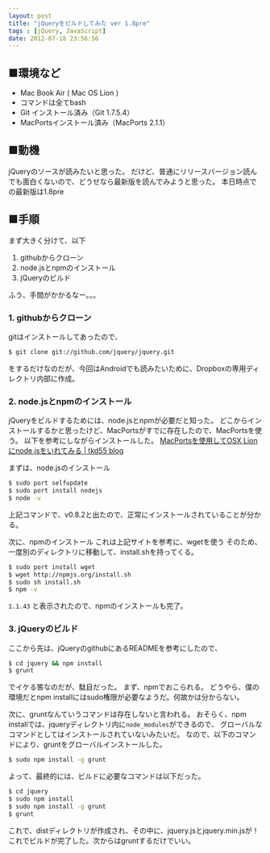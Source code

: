 ```yaml
---
layout: post
title: "jQueryをビルドしてみた ver 1.8pre"
tags : [jQuery, JavaScript]
date: 2012-07-18 23:56:56
---
```



## ■環境など

* Mac Book Air ( Mac OS Lion )
* コマンドは全てbash
* Git インストール済み（Git 1.7.5.4）
* MacPortsインストール済み（MacPorts 2.1.1）


## ■動機
jQueryのソースが読みたいと思った。
だけど、普通にリリースバージョン読んでも面白くないので、どうせなら最新版を読んでみようと思った。
本日時点での最新版は1.8pre


## ■手順

まず大きく分けて、以下

1. githubからクローン
2. node.jsとnpmのインストール
3. jQueryのビルド

ふう、手間がかかるなー。。。



### 1. githubからクローン

gitはインストールしてあったので、

```bash
$ git clone git://github.com/jquery/jquery.git
```


をするだけなのだが、今回はAndroidでも読みたいために、Dropboxの専用ディレクトリ内部に作成。



### 2. node.jsとnpmのインストール

jQueryをビルドするためには、node.jsとnpmが必要だと知った。
どこからインストールするかと思ったけど、MacPortsがすでに存在したので、MacPortsを使う。
以下を参考にしながらインストールした。
[MacPortsを使用してOSX Lionにnode.jsをいれてみる | tkd55 blog](http://www.tkd55.net/blog/?p=92)

まずは、node.jsのインストール

```bash
$ sudo port selfupdate
$ sudo port install nodejs
$ node -v
```


上記コマンドで、v0.8.2と出たので、正常にインストールされていることが分かる。


次に、npmのインストール
これは上記サイトを参考に、wgetを使う
そのため、一度別のディレクトリに移動して、install.shを持ってくる。


```bash
$ sudo port install wget
$ wget http://npmjs.org/install.sh
$ sudo sh install.sh
$ npm -v
```


`1.1.43` と表示されたので、npmのインストールも完了。



### 3. jQueryのビルド

ここから先は、jQueryのgithubにあるREADMEを参考にしたので、

```bash
$ cd jquery && npm install
$ grunt
```


でイケる筈なのだが、駄目だった。
まず、npmでおこられる。
どうやら、僕の環境だとnpm installにはsudo権限が必要なようだ。何故かは分からない。

次に、gruntなんていうコマンドは存在しないと言われる。
おそらく、npm installでは、jqueryディレクトリ内に`node_modules`ができるので、
グローバルなコマンドとしてはインストールされていないみたいだ。
なので、以下のコマンドにより、gruntをグローバルインストールした。

```bash
$ sudo npm install -g grunt
```


よって、最終的には、ビルドに必要なコマンドは以下だった。

```bash
$ cd jquery
$ sudo npm install
$ sudo npm install -g grunt
$ grunt
```



これで、distディレクトリが作成され、その中に、jquery.jsとjquery.min.jsが！
これでビルドが完了した。次からはgruntするだけでいい。




